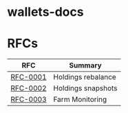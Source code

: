 # wallets-docs

# RFCs

| RFC                     | Summary            |
| ----------------------- | ------------------ |
| [RFC-0001](rfc-0001.md) | Holdings rebalance |
| [RFC-0002](rfc-0002.md) | Holdings snapshots |
| [RFC-0003](rfc-0003.md) | Farm Monitoring    |
